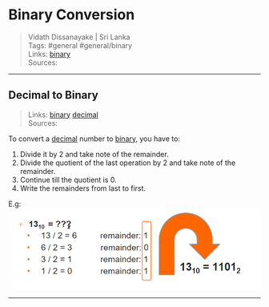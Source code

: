 # Binary Conversion

> Vidath Dissanayake | Sri Lanka  
> Tags: #general #general/binary  
> Links: [binary](binary.md)  
> Sources:  

---

## Decimal to Binary

> Links: [binary](binary.md) [decimal](../decimal/decimal.md)  
> Sources:  

To convert a [decimal](../decimal/decimal.md) number to [binary](binary.md), you have to:
1. Divide it by 2 and take note of the remainder.
2. Divide the quotient of the last operation by 2 and take note of the remainder.
3. Continue till the quotient is 0.
4. Write the remainders from last to first.

E.g:
![decimal to binary](assets/images/decimal%20to%20binary.png)

---